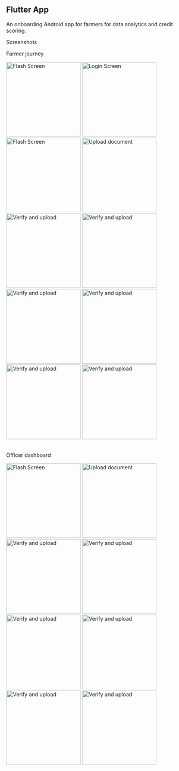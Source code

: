 ## Flutter App ##

An onboarding Android app for farmers for data analytics and credit scoring.

Screenshots

Farmer journey
<div>
<img src="./screenshots/Screenshot_20230815_104225.png" alt="Flash Screen" width="200"/>
<img src="./screenshots/Screenshot_20230815_104344.png" alt="Login Screen" width="200"/>
<img src="./screenshots/Screenshot_20230815_104225.png" alt="Flash Screen" width="200"/>
<img src="./screenshots/Screenshot_20230815_104648.png" alt="Upload document" width="200"/>
<img src="./screenshots/Screenshot_20230815_104722.png" alt="Verify and upload" width="200"/>
<img src="./screenshots/Screenshot_20240112_091539.png" alt="Verify and upload" width="200"/>
<img src="./screenshots/Screenshot_20240112_091539.png" alt="Verify and upload" width="200"/>
<img src="./screenshots/Screenshot_20240114_231849.png" alt="Verify and upload" width="200"/>
<img src="./screenshots/Screenshot_20240110_223649.png" alt="Verify and upload" width="200"/>
<img src="./screenshots/Screenshot_20240131_124650.png" alt="Verify and upload" width="200"/>
</div>

<br/>

Officer dashboard

<div>
<img src="./screenshots/Screenshot_20240314_215253.png" alt="Flash Screen" width="200"/>
<img src="./screenshots/Screenshot_20230815_104648.png" alt="Upload document" width="200"/>
<img src="./screenshots/Screenshot_20230815_104722.png" alt="Verify and upload" width="200"/>
<img src="./screenshots/Screenshot_20240112_091539.png" alt="Verify and upload" width="200"/>
<img src="./screenshots/Screenshot_20240112_091539.png" alt="Verify and upload" width="200"/>
<img src="./screenshots/Screenshot_20240114_231849.png" alt="Verify and upload" width="200"/>
<img src="./screenshots/Screenshot_20240110_223649.png" alt="Verify and upload" width="200"/>
<img src="./screenshots/Screenshot_20240131_124650.png" alt="Verify and upload" width="200"/>
</div>
